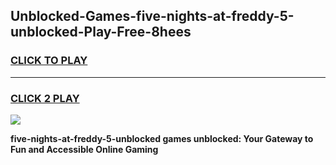 
## Unblocked-Games-five-nights-at-freddy-5-unblocked-Play-Free-8hees
<h3>
<a href="https://premium76.site?title=five-nights-at-freddy-5-unblocked&ref=23A">CLICK TO PLAY</a></h3>
<hr>

<h3>
<a href="https://premium76.site?title=five-nights-at-freddy-5-unblocked&ref=23A">CLICK 2 PLAY</a>
  
</h3>

<a href="https://premium76.site?title=five-nights-at-freddy-5-unblocked&ref=23A"><img src="https://clearcache.store/games.png"></a>


**five-nights-at-freddy-5-unblocked games unblocked: Your Gateway to Fun and Accessible Online Gaming**
